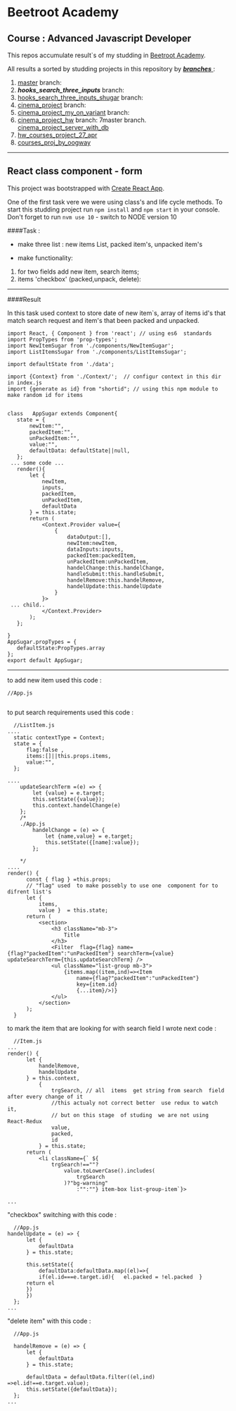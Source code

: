 # Beetroot Academy 
## Course : Advanced Javascript Developer 
  This repos accumulate result`s of my studding in  [Beetroot Academy](https://beetroot.academy/en/).

  All results a sorted by studding projects in this repository by  [***branches*** ](https://github.com/Maksss2018/beetroot-test/branches): 
 1. [master](https://github.com/Maksss2018/beetroot-test/) branch: 
 2.  ***hooks_search_three_inputs*** branch:
 3. [hooks_search_three_inputs_shugar](https://github.com/Maksss2018/beetroot-test/tree/hooks_search_three_inputs_shugar) branch:
 4. [cinema_project](https://github.com/Maksss2018/beetroot-test/tree/cinema_project) branch:
 5. [cinema_project_my_on_variant](https://github.com/Maksss2018/beetroot-test/tree/cinema_project_my_on_variant) branch:
 6. [cinema_project_hw](https://github.com/Maksss2018/beetroot-test/tree/cinema_project_hw) branch:
 7master branch. [cinema_project_server_with_db](https://github.com/Maksss2018/beetroot-test/tree/cinema_project_server_with_db)
 8. [hw_courses_project_27_apr](https://github.com/Maksss2018/beetroot-test/tree/hw_courses_project_27_apr)
 9. [courses_proj_by_oogway](https://github.com/Maksss2018/beetroot-test/tree/courses_proj_by_oogway)
 
 --- 
##  React class component - form
This project was bootstrapped with [Create React App](https://github.com/facebook/create-react-app).

 One of the first  task vere we were  using   class's and life cycle methods.
 To start this studding project run `npm install` and `npm start` in your console.
 Don't forget to run `nvm use 10` - switch to NODE version 10  

####Task :

* make three  list : new items List,
packed item's, unpacked item's

* make functionality:
 1. for two fields add new item, search items;
 2. items 'checkbox' (packed,unpack, delete):

---
####Result 
 
 In this  task  used context  to store date of new item`s,
 array of  items id's that match search request and  item's that been packed and unpacked.
 
 ```
import React, { Component } from 'react'; // using es6  standards
import PropTypes from 'prop-types';
import NewItemSugar from './components/NewItemSugar';
import ListItemsSugar from './components/ListItemsSugar';

import defaultState from './data';

import {Context} from './Context/';  // configur context in this dir in index.js
import {generate as id} from "shortid"; // using this npm module to make random id for items


class   AppSugar extends Component{
    state = {
        newItem:"",
        packedItem:"",
        unPackedItem:"",
        value:"",
        defaultData: defaultState||null,
    };
  ... some code ...
    render(){
        let {
            newItem,
            inputs,
            packedItem,
            unPackedItem,
            defaultData
        } = this.state;
        return (
            <Context.Provider value={
                {
                    dataOutput:[],
                    newItem:newItem,
                    dataInputs:inputs,
                    packedItem:packedItem,
                    unPackedItem:unPackedItem,
                    handelChange:this.handelChange,
                    handleSubmit:this.handleSubmit,
                    handelRemove:this.handelRemove,
                    handelUpdate:this.handelUpdate
                }
            }>
  ... child..
            </Context.Provider>
        );
    };

}
AppSugar.propTypes = {
    defaultState:PropTypes.array
};
export default AppSugar;
 ```
 
 ---
 to add  new item  used this code :
 
  ```
  //App.js
  

  ```

 to put search requirements   used this code :
 
  ```
    //ListItem.js
....
    static contextType = Context;
    state = {
        flag:false ,
        items:[]||this.props.items,
        value:"",
    };

....
      updateSearchTerm =(e) => {
          let {value} = e.target;
          this.setState({value});
          this.context.handelChange(e)
      };
      /*
      ./App.js
          handelChange = (e) => {
              let {name,value} = e.target;
              this.setState({[name]:value});
          };
      
      */
....
render() {
        const { flag } =this.props;
        // "flag" used  to make possebly to use one  component for to difrent list's
        let {
            items,
            value }  = this.state;
        return (
            <section>
                <h3 className="mb-3">
                    Title
                </h3>
                <Filter  flag={flag} name={flag?"packedItem":"unPackedItem"} searchTerm={value} updateSearchTerm={this.updateSearchTerm} />
                <ul className="list-group mb-3">
                    {items.map((item,ind)=><Item
                        name={flag?"packedItem":"unPackedItem"}
                        key={item.id}
                        {...item}/>)}
                </ul>
            </section>
        );
    }
  ```

to mark the item that are looking for  with search field  I wrote next code :
   ```
     //Item.js
 ...
  render() {
         let {
             handelRemove,
             handelUpdate
         } = this.context,
             {
                 trgSearch, // all  items  get string from search  field after every change of it
                 //this actualy not correct better  use redux to watch it,
                 // but on this stage  of studing  we are not using React-Redux
                 value,
                 packed,
                 id
             } = this.state;
         return (
             <li className={` ${
                 trgSearch!==""?
                     value.toLowerCase().includes(
                         trgSearch
                     )?"bg-warning"
                         :"":""} item-box list-group-item`}>
                         
  ...
   ```
 "checkbox" switching with this code :
   ```
     //App.js
  handelUpdate = (e) => {
         let {
             defaultData
         } = this.state;
     
         this.setState({
             defaultData:defaultData.map((el)=>{
             if(el.id===e.target.id){   el.packed = !el.packed  }
         return el
         })
         })
     };
 ...
   ```
 "delete item"  with this code :
   ```
     //App.js
 
     handelRemove = (e) => {
         let {
             defaultData
         } = this.state;
        
         defaultData = defaultData.filter((el,ind) =>el.id!==e.target.value);
         this.setState({defaultData});
     };
 ...
   ```
